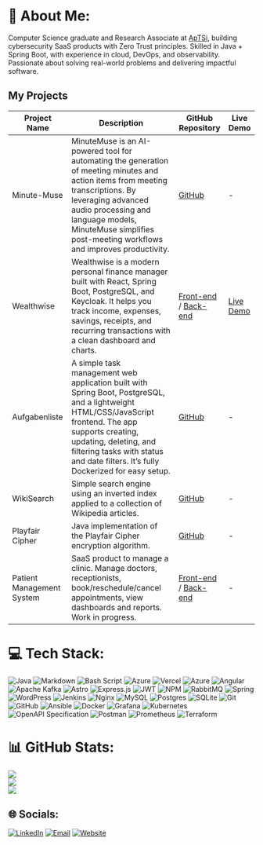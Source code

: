 # 💫 About Me:
Computer Science graduate and Research Associate at [ApTSi](https://ap-tech-solns.com/), building cybersecurity SaaS products with Zero Trust principles. Skilled in Java + Spring Boot, with experience in cloud, DevOps, and observability. Passionate about solving real-world problems and delivering impactful software.

## My Projects

| Project Name | Description | GitHub Repository | Live Demo |
|-------------|------------|-----------------|-----------|
| Minute-Muse | MinuteMuse is an AI-powered tool for automating the generation of meeting minutes and action items from meeting transcriptions. By leveraging advanced audio processing and language models, MinuteMuse simplifies post-meeting workflows and improves productivity. | [GitHub](https://github.com/DrDrunkenstien-10/minute-muse) | - |
| Wealthwise | Wealthwise is a modern personal finance manager built with React, Spring Boot, PostgreSQL, and Keycloak. It helps you track income, expenses, savings, receipts, and recurring transactions with a clean dashboard and charts. | [Front-end](https://github.com/DrDrunkenstien-10/wealthwise-ui) / [Back-end](https://github.com/DrDrunkenstien-10/wealthwise) | [Live Demo](https://wealthwise.ajadhav.com/) |
| Aufgabenliste | A simple task management web application built with Spring Boot, PostgreSQL, and a lightweight HTML/CSS/JavaScript frontend. The app supports creating, updating, deleting, and filtering tasks with status and date filters. It’s fully Dockerized for easy setup. | [GitHub](https://github.com/DrDrunkenstien-10/aufgabenliste) | - |
| WikiSearch | Simple search engine using an inverted index applied to a collection of Wikipedia articles. | [GitHub](https://github.com/DrDrunkenstien-10/wiki-search) | - |
| Playfair Cipher | Java implementation of the Playfair Cipher encryption algorithm. | [GitHub](https://github.com/DrDrunkenstien-10/playfair-cipher) | - |
| Patient Management System | SaaS product to manage a clinic. Manage doctors, receptionists, book/reschedule/cancel appointments, view dashboards and reports. Work in progress. | [Front-end](https://github.com/Prad001/patient-management-ui) / [Back-end](https://github.com/DrDrunkenstien-10/patient-management/tree/feature/patient-appointment) | - |

# 💻 Tech Stack:
![Java](https://img.shields.io/badge/java-%23ED8B00.svg?style=for-the-badge&logo=openjdk&logoColor=white) ![Markdown](https://img.shields.io/badge/markdown-%23000000.svg?style=for-the-badge&logo=markdown&logoColor=white) ![Bash Script](https://img.shields.io/badge/bash_script-%23121011.svg?style=for-the-badge&logo=gnu-bash&logoColor=white) ![Azure](https://img.shields.io/badge/azure-%230072C6.svg?style=for-the-badge&logo=microsoftazure&logoColor=white) ![Vercel](https://img.shields.io/badge/vercel-%23000000.svg?style=for-the-badge&logo=vercel&logoColor=white) ![Azure](https://img.shields.io/badge/azure-%230072C6.svg?style=for-the-badge&logo=microsoftazure&logoColor=white) ![Angular](https://img.shields.io/badge/angular-%23DD0031.svg?style=for-the-badge&logo=angular&logoColor=white) ![Apache Kafka](https://img.shields.io/badge/Apache%20Kafka-000?style=for-the-badge&logo=apachekafka) ![Astro](https://img.shields.io/badge/astro-%232C2052.svg?style=for-the-badge&logo=astro&logoColor=white) ![Express.js](https://img.shields.io/badge/express.js-%23404d59.svg?style=for-the-badge&logo=express&logoColor=%2361DAFB) ![JWT](https://img.shields.io/badge/JWT-black?style=for-the-badge&logo=JSON%20web%20tokens) ![NPM](https://img.shields.io/badge/NPM-%23CB3837.svg?style=for-the-badge&logo=npm&logoColor=white) ![RabbitMQ](https://img.shields.io/badge/rabbitmq-FF6600?style=for-the-badge&logo=rabbitmq&logoColor=white) ![Spring](https://img.shields.io/badge/spring-%236DB33F.svg?style=for-the-badge&logo=spring&logoColor=white) ![WordPress](https://img.shields.io/badge/WordPress-%23117AC9.svg?style=for-the-badge&logo=WordPress&logoColor=white) ![Jenkins](https://img.shields.io/badge/jenkins-%232C5263.svg?style=for-the-badge&logo=jenkins&logoColor=white) ![Nginx](https://img.shields.io/badge/nginx-%23009639.svg?style=for-the-badge&logo=nginx&logoColor=white) ![MySQL](https://img.shields.io/badge/mysql-4479A1.svg?style=for-the-badge&logo=mysql&logoColor=white) ![Postgres](https://img.shields.io/badge/postgres-%23316192.svg?style=for-the-badge&logo=postgresql&logoColor=white) ![SQLite](https://img.shields.io/badge/sqlite-%2307405e.svg?style=for-the-badge&logo=sqlite&logoColor=white) ![Git](https://img.shields.io/badge/git-%23F05033.svg?style=for-the-badge&logo=git&logoColor=white) ![GitHub](https://img.shields.io/badge/github-%23121011.svg?style=for-the-badge&logo=github&logoColor=white) ![Ansible](https://img.shields.io/badge/ansible-%231A1918.svg?style=for-the-badge&logo=ansible&logoColor=white) ![Docker](https://img.shields.io/badge/docker-%230db7ed.svg?style=for-the-badge&logo=docker&logoColor=white) ![Grafana](https://img.shields.io/badge/grafana-%23F46800.svg?style=for-the-badge&logo=grafana&logoColor=white) ![Kubernetes](https://img.shields.io/badge/kubernetes-%23326ce5.svg?style=for-the-badge&logo=kubernetes&logoColor=white) ![OpenAPI Specification](https://img.shields.io/badge/openapiinitiative-%23000000.svg?style=for-the-badge&logo=openapiinitiative&logoColor=white) ![Postman](https://img.shields.io/badge/Postman-FF6C37?style=for-the-badge&logo=postman&logoColor=white) ![Prometheus](https://img.shields.io/badge/Prometheus-E6522C?style=for-the-badge&logo=Prometheus&logoColor=white) ![Terraform](https://img.shields.io/badge/terraform-%235835CC.svg?style=for-the-badge&logo=terraform&logoColor=white)

# 📊 GitHub Stats:
![](https://github-readme-stats.vercel.app/api?username=DrDrunkenstien-10&theme=dark&hide_border=false&include_all_commits=false&count_private=false)<br/>
![](https://nirzak-streak-stats.vercel.app/?user=DrDrunkenstien-10&theme=dark&hide_border=false)<br/>
![](https://github-readme-stats.vercel.app/api/top-langs/?username=DrDrunkenstien-10&theme=dark&hide_border=false&include_all_commits=false&count_private=false&layout=compact)

## 🌐 Socials:
[![LinkedIn](https://img.shields.io/badge/LinkedIn-%230077B5.svg?logo=linkedin&logoColor=white)](https://linkedin.com/in/Atharva-Jadhav) 
[![Email](https://img.shields.io/badge/Email-D14836?logo=gmail&logoColor=white)](mailto:atharvakamalakarjadhav@gmail.com)
[![Website](https://img.shields.io/badge/Website-0A7EC5?logo=google-chrome&logoColor=white)](https://ajadhav.com/)

<!-- Proudly created with GPRM ( https://gprm.itsvg.in ) -->
